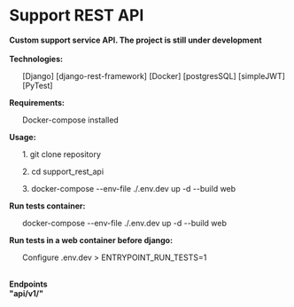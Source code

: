 # Support REST API
<b> Custom support service API. The project is still under development </b>
<br>
<br>
<b>Technologies:</b>
<br>
<ul>[Django]  [django-rest-framework]  [Docker]  [postgresSQL]  [simpleJWT] [PyTest]</ul>

<b>Requirements:</b>
<ul>Docker-compose installed</ul>

<b>Usage:</b>
<ul>1. git clone repository</ul>
<ul>2. cd support_rest_api</ul>
<ul>3. docker-compose --env-file ./.env.dev up -d --build web</ul>

<b>Run tests container:</b>
<ul>docker-compose --env-file ./.env.dev up -d --build web</ul>

<b>Run tests in a web container before django:</b>
<ul>Configure .env.dev > ENTRYPOINT_RUN_TESTS=1</ul>

<br>
<b>Endpoints</b> <br>
<b>"api/v1/"</b>
